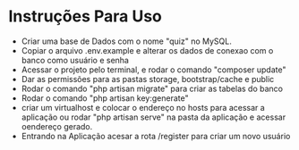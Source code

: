 # Instruções Para Uso

* Criar uma base de Dados com o nome "quiz" no MySQL.
* Copiar o arquivo .env.example e alterar os dados de conexao com o banco como usuário e senha
* Acessar o projeto pelo terminal, e rodar o comando "composer update"
* Dar as permissões para as pastas storage, bootstrap/cache e public
* Rodar o comando "php artisan migrate" para criar as tabelas do banco
* Rodar o comando "php artisan key:generate"
* criar um virtualhost e colocar o endereço no hosts para acessar a aplicação ou rodar "php artisan serve" na pasta da aplicação e acessar oendereço gerado.
* Entrando na Aplicação acesar a rota /register para criar um novo usuário
